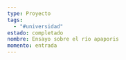 ```yaml
---
type: Proyecto
tags:
  - "#universidad"
estado: completado
nombre: Ensayo sobre el río apaporis
momento: entrada
---
```


